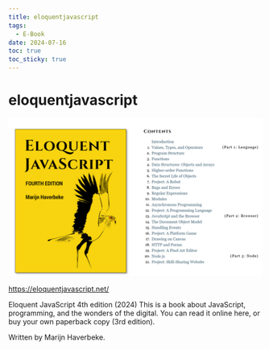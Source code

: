 ```yaml
---
title: eloquentjavascript
tags:
  - E-Book
date: 2024-07-16
toc: true
toc_sticky: true
---
```


# eloquentjavascript

![](../_asset/2024-03-07-eloquentjavascript_image_1.png)

https://eloquentjavascript.net/

Eloquent JavaScript
4th edition (2024)
This is a book about JavaScript, programming, and the wonders of the digital. You can read it online here, or buy your own paperback copy (3rd edition).

Written by Marijn Haverbeke.